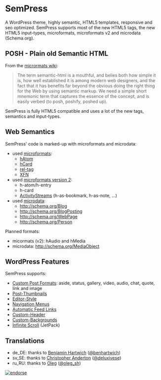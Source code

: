 # SemPress

A WordPress theme, highly semantic, HTML5 templates, responsive and seo optimized. SemPress supports most of the new HTML5 tags, the new HTML5 input-types, microformats, microformats v2 and microdata (Schema.org).

## POSH - Plain old Semantic HTML

From the [micrormats wiki](http://microformats.org/wiki/posh):

> The term semantic-html is a mouthful, and belies both how simple it is, how well established
> it is among modern web designers, and the fact that it has benefits far beyond the obvious doing
> the right thing for the Web by using semantic markup. We need a simple short mnemonic term that
> captures the essence of the concept, and is easily verbed (to posh, poshify, poshed up).

SemPress is fully HTML5 compatible and uses a lot of the new tags, semantics and input-types.

## Web Semantics

SemPress' code is marked-up with microformats and microdata:

* used [microformats](http://microformats.org/):
    * [hAtom](http://microformats.org/wiki/hatom)
    * [hCard](http://microformats.org/wiki/hcard)
    * [rel-tag](http://microformats.org/wiki/rel-tag)
    * [XFN](http://microformats.org/wiki/xfn)
* used [microformats version 2](http://microformats.org/wiki/microformats-2):
    * h-atom/h-entry
    * h-card
    * [ActivityStreams](http://microformats.org/wiki/activity-streams) (h-as-bookmark, h-as-note, ...)
* used [microdata](http://www.whatwg.org/specs/web-apps/current-work/multipage/microdata.html): 
    * http://schema.org/Blog
    * http://schema.org/BlogPosting
    * http://schema.org/WebPage
    * http://schema.org/Person

Planned formats:

* micormats (v2): hAudio and hMedia
* microdata: http://schema.org/MediaObject

## WordPress Features

SemPress supports:

* [Custom Post Formats](http://codex.wordpress.org/Post_Formats): aside, status, gallery, video, audio, chat, quote, link and image
* [Post-Thumbnails](http://codex.wordpress.org/Post_Thumbnails)
* [Editor-Style](http://codex.wordpress.org/Function_Reference/add_editor_style)
* [Navigation Menus](http://codex.wordpress.org/Navigation_Menus)
* [Automatic Feed Links](http://codex.wordpress.org/Automatic_Feed_Links)
* [Custom-Header](http://codex.wordpress.org/Custom_Headers)
* [Custom-Backgrounds](http://codex.wordpress.org/Custom_Backgrounds)
* [Infinite Scroll](http://jetpack.me/support/infinite-scroll/) (JetPack)

## Translations

* de_DE: thanks to [Benjamin Hartwich](http://www.benjaminhartwich.de/) ([@benhartwich](https://twitter.com/benhartwich))
* sv_SE: thanks to [Christopher Anderton](http://deluxive.se/blog/) ([@deluxivese](https://twitter.com/deluxivese))
* ru_RU: thanks to [Oleg](http://0leg.net) ([@oleg_sh](https://twitter.com/oleg_sh))

[![endorse](http://api.coderwall.com/pfefferle/endorsecount.png)](http://coderwall.com/pfefferle)
